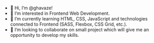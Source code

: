 - 👋 Hi, I’m @ghavaze!
- 👀 I’m interested in Frontend Web Development.
- 🌱 I’m currently learning HTML, CSS, JavaScript and technologies connected to Frontend (SASS, Flexbox, CSS Grid, etc.).
- 💞️ I’m looking to collaborate on small project which will give me an opportunity to develop my skills.
